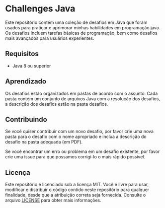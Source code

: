 
# Challenges Java

Este repositório contém uma coleção de desafios em Java que foram usados para praticar e aprimorar minhas habilidades em programação java. Os desafios incluem tarefas básicas de programação, bem como desafios mais avançados para usuários experientes.



## Requisitos


* Java 8 ou superior




## Aprendizado

Os desafios estão organizados em pastas de acordo com o assunto. Cada pasta contém um conjunto de arquivos Java com a resolução dos desafios, a descrição dos desafios estão na pasta desafios.




## Contribuindo

Se você quiser contribuir com um novo desafio, por favor crie uma nova pasta para o desafio com o nome apropriado e inclua a descrição do desafio na pasta adequada (em PDF).

Se você encontrar um erro ou problema em um desafio existente, por favor crie uma issue para que possamos corrigi-lo o mais rápido possível.


## Licença

Este repositório é licenciado sob a licença MIT. Você é livre para usar, modificar e distribuir o código contido neste repositório para qualquer finalidade, desde que a atribuição correta seja fornecida. Consulte o arquivo [LICENSE](https://choosealicense.com/licenses/mit/) para obter mais informações.

